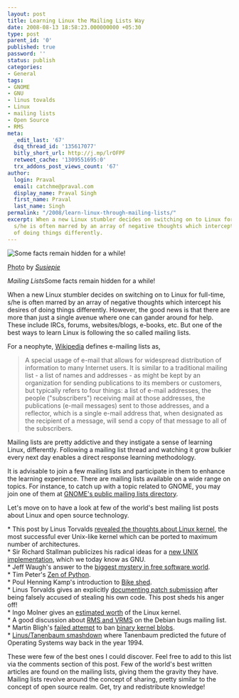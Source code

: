 ```yaml
---
layout: post
title: Learning Linux the Mailing Lists Way
date: 2008-08-13 18:58:23.000000000 +05:30
type: post
parent_id: '0'
published: true
password: ''
status: publish
categories:
- General
tags:
- GNOME
- GNU
- linus tovalds
- Linux
- mailing lists
- Open Source
- RMS
meta:
  _edit_last: '67'
  dsq_thread_id: '135617077'
  bitly_short_url: http://j.mp/lrOFPF
  retweet_cache: '1309551695:0'
  trx_addons_post_views_count: '67'
author:
  login: Praval
  email: catchme@praval.com
  display_name: Praval Singh
  first_name: Praval
  last_name: Singh
permalink: "/2008/learn-linux-through-mailing-lists/"
excerpt: When a new Linux stumbler decides on switching on to Linux for full-time,
  s/he is often marred by an array of negative thoughts which intercept his desires
  of doing things differently.
---
```

<div class="figure"><img src="/static/2008/08/no-postage-required.jpg" alt="Some facts remain hidden for a while!" />
<p class="credit"><abbr class="type" title="Photograph">Photo</abbr> by <cite><a href="http://www.flickr.com/photos/susiepie/2269149168/">Susiepie</a></cite></p>
<p class="caption"><em>Mailing Lists</em>Some facts remain hidden for a while!</p>
</div>
<p><!--more--></p>
<p>When a new Linux stumbler decides on switching on to Linux for full-time, s/he is often marred by an array of negative thoughts which intercept his desires of doing things differently. However, the good news is that there are more than just a single avenue where one can gander around for help. These include IRCs, forums, websites/blogs, e-books, etc. But one of the best ways to learn Linux is following the so called mailing lists. </p>
<p>For a neophyte, <a href="http://en.wikipedia.org/wiki/Electronic_mailing_list">Wikipedia</a> defines e-mailing lists as,</p>
<blockquote><p>A special usage of e-mail that allows for widespread distribution of information to many Internet users. It is similar to a traditional mailing list - a list of names and addresses - as might be kept by an organization for sending publications to its members or customers, but typically refers to four things: a list of e-mail addresses, the people ("subscribers") receiving mail at those addresses, the publications (e-mail messages) sent to those addresses, and a reflector, which is a single e-mail address that, when designated as the recipient of a message, will send a copy of that message to all of the subscribers.</p></blockquote>
<p>Mailing lists are pretty addictive and they instigate a sense of learning Linux, differently. Following a mailing list thread and watching it grow bulkier every next day enables a direct response learning methodology.</p>
<p>It is advisable to join a few mailing lists and participate in them to enhance the learning experience. There are mailing lists available on a wide range on topics. For instance, to catch up with a topic related to GNOME, you may join one of them at <a href="http://mail.gnome.org/mailman/listinfo">GNOME's public mailing lists directory</a>.</p>
<p>Let's move on to have a look at few of the world's best mailing list posts about Linux and open source technology.</p>
<p>* This post by Linus Torvalds <a href="http://groups.google.com/group/comp.os.minix/msg/b813d52cbc5a044b">revealed the thoughts about Linux kernel</a>, the most successful ever Unix-like kernel which can be ported to maximum number of architectures.<br />
* Sir Richard Stallman publicizes his radical ideas for a <a href="http://groups.google.co.uk/group/net.unix-wizards/msg/4dadd63a976019d7?dmode=source">new UNIX implementation</a>, which we today know as GNU.<br />
* Jeff Waugh's answer to the <a href="http://mail.gnome.org/archives/foundation-list/2008-February/msg00003.html">biggest mystery in free software world</a>.<br />
* Tim Peter's <a href="http://groups.google.com/group/comp.lang.python/msg/25ae225b2abdc52f">Zen of Python</a>.<br />
* Poul Henning Kamp's introduction to <a href="http://docs.freebsd.org/cgi/mid.cgi?18238.938873650.1">Bike shed</a>.<br />
* Linus Torvalds gives an explicitly <a href="http://marc.info/?l=linux-kernel&amp;m=108529494402563&amp;w=2">documenting patch submission</a> after being falsely accused of stealing his own code. This post sheds his anger off!<br />
* Ingo Molner gives an <a href="http://groups.google.com/group/linux.kernel/msg/ba12e7b2f7b98d68?hl=en">estimated worth</a> of the Linux kernel.<br />
* A good discussion about <a href="http://bugs.debian.org/cgi-bin/bugreport.cgi?bug=221807">RMS and VRMS</a> on the Debian bugs mailing list.<br />
* Martin Bligh's <a href="http://article.gmane.org/gmane.linux.kernel/475723">failed attempt</a> to ban <a href="http://en.wikipedia.org/wiki/Binary_blob">binary kernel blobs</a>.<br />
* <a href="http://groups.google.com/group/comp.os.minix/browse_thread/thread/c25870d7a41696d2/6372404c547d7ab4?">Linus/Tanenbaum smashdown</a> where Tanenbaum predicted the future of Operating Systems way back in the year 1994.</p>
<p>These were few of the best ones I could discover. Feel free to add to this list via the comments section of this post. Few of the world's best written articles are found on the mailing lists, giving them the gravity they have. Mailing lists revolve around the concept of sharing, pretty similar to the concept of open source realm. Get, try and redistribute knowledge!</p>
